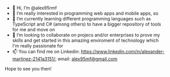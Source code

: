 - 👋 Hi, I’m @alex95rmf
- 👀 I’m really interested in programming web apps and mobile apps, so
- 🌱 I’m currently learning different programming languages such as TypeScript and C# (among others) to have a bigger repository of tools for me and move on
- 💞️ I’m looking to collaborate on projecs and/or enterprises to prove my skills and get started in this amazing enviroment of technology which I'm really passionate for
- 📫 You can find me on Linkedin: https://www.linkedin.com/in/alexander-martinez-2141a3151/; email: alex95mf@gmail.com

Hope to see you then!
